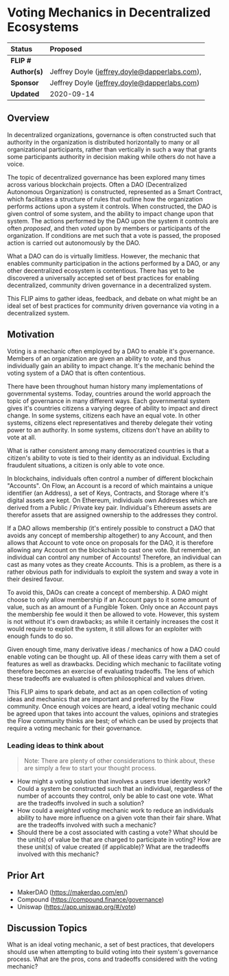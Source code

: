# Voting Mechanics in Decentralized Ecosystems

| Status        | Proposed                                             |
:-------------- |:---------------------------------------------------- |
| **FLIP #**    |                                                      |
| **Author(s)** | Jeffrey Doyle (jeffrey.doyle@dapperlabs.com),        |
| **Sponsor**   | Jeffrey Doyle (jeffrey.doyle@dapperlabs.com)         |
| **Updated**   | 2020-09-14                                           |

## Overview

In decentralized organizations, governance is often constructed such that
authority in the organization is distributed horizontally to many or all
organizational participants, rather than vertically in such a way that grants
some participants authority in decision making while others do not have a voice.

The topic of decentralized governance has been explored many times across
various blockchain projects. Often a DAO (Decentralized Autonomous Organization)
is constructed, represented as a Smart Contract, which facilitates a structure
of rules that outline how the organization performs actions upon a system it
controls. When constructed, the DAO is given control of some system, and the
ability to impact change upon that system. The actions performed by the DAO upon
the system it controls are often _proposed_, and then _voted_ upon by members or
participants of the organization. If conditions are met such that a vote is
passed, the proposed action is carried out autonomously by the DAO.

What a DAO can do is virtually limitless. However, the mechanic that enables
community participation in the actions performed by a DAO, or any other
decentralized ecosystem is contentious. There has yet to be discovered a
universally accepted set of best practices for enabling decentralized, community
driven governance in a decentralized system.

This FLIP aims to gather ideas, feedback, and debate on what might be an ideal
set of best practices for community driven governance via voting in a
decentralized system.

## Motivation

Voting is a mechanic often employed by a DAO to enable it's governance. Members
of an organization are given an ability to _vote_, and thus individually gain an
ability to impact change. It's the mechanic behind the voting system of a DAO
that is often contentious.

There have been throughout human history many implementations of governmental
systems. Today, countries around the world approach the topic of governance in
many different ways. Each governmental system gives it's countries citizens a
varying degree of ability to impact and direct change. In some systems, citizens
each have an equal vote. In other systems, citizens elect representatives and
thereby delegate their voting power to an authority. In some systems, citizens
don't have an ability to vote at all.

What is rather consistent among many democratized countries is that a citizen's
ability to vote is tied to their identity as an individual. Excluding fraudulent
situations, a citizen is only able to vote once.

In blockchains, individuals often control a number of different blockchain
"Accounts". On Flow, an Account is a record of which maintains a unique
identifier (an Address), a set of Keys, Contracts, and Storage where it's
digital assets are kept. On Ethereum, individuals own Addresses which are
derived from a Public / Private key pair. Individual's Ethereum assets are
therefor assets that are assigned ownership to the addresses they control.

If a DAO allows membership (it's entirely possible to construct a DAO that
avoids any concept of membership altogether) to any Account, and then allows
that Account to vote once on proposals for the DAO, it is therefore allowing any
Account on the blockchain to cast one vote. But remember, an individual can
control any number of Accounts! Therefore, an individual can cast as many votes
as they create Accounts. This is a problem, as there is a rather obvious path
for individuals to exploit the system and sway a vote in their desired favour.

To avoid this, DAOs can create a concept of membership. A DAO might choose to
only allow membership if an Account pays to it some amount of value, such as an
amount of a Fungible Token. Only once an Account pays the membership fee would
it then be allowed to vote. However, this system is not without it's own
drawbacks; as while it certainly increases the cost it would require to exploit
the system, it still allows for an exploiter with enough funds to do so.

Given enough time, many derivative ideas / mechanics of how a DAO could enable
voting can be thought up. All of these ideas carry with them a set of features
as well as drawbacks. Deciding which mechanic to facilitate voting therefore
becomes an exercise of evaluating tradeoffs. The lens of which these tradeoffs
are evaluated is often philosophical and values driven.

This FLIP aims to spark debate, and act as an open collection of voting ideas
and mechanics that are important and preferred by the Flow community. Once
enough voices are heard, a ideal voting mechanic could be agreed upon that takes
into account the values, opinions and strategies the Flow community thinks are
best; of which can be used by projects that require a voting mechanic for their
governance.

### Leading ideas to think about

> Note: There are plenty of other considerations to think about, these are
> simply a few to start your thought process.

- How might a voting solution that involves a users true identity work? Could a
  system be constructed such that an individual, regardless of the number of
  accounts they control, only be able to cast one vote. What are the tradeoffs
  involved in such a solution?
- How could a _weighted voting_ mechanic work to reduce an individuals ability
  to have more influence on a given vote than their fair share. What are the
  tradeoffs involved with such a mechanic?
- Should there be a cost associated with casting a vote? What should be the
  unit(s) of value be that are charged to participate in voting? How are these
  unit(s) of value created (if applicable)? What are the tradeoffs involved with
  this mechanic?

## Prior Art

- MakerDAO (https://makerdao.com/en/)
- Compound (https://compound.finance/governance)
- Uniswap (https://app.uniswap.org/#/vote)

## Discussion Topics

What is an ideal voting mechanic, a set of best practices, that developers
should use when attempting to build voting into their system's governance
process. What are the pros, cons and tradeoffs considered with the voting
mechanic?
